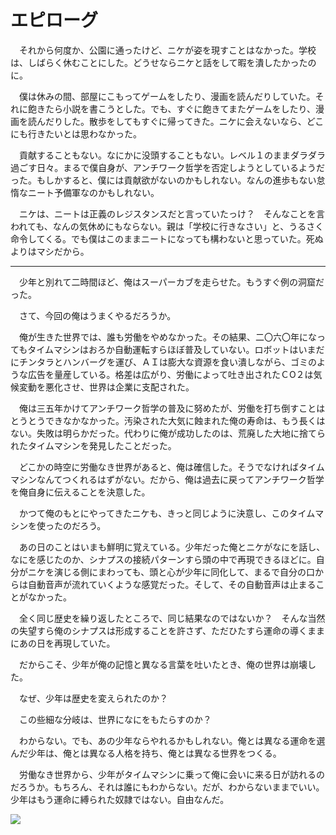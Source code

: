 # エピローグ

　それから何度か、公園に通ったけど、ニケが姿を現すことはなかった。学校は、しばらく休むことにした。どうせならニケと話をして暇を潰したかったのに。

　僕は休みの間、部屋にこもってゲームをしたり、漫画を読んだりしていた。それに飽きたら小説を書こうとした。でも、すぐに飽きてまたゲームをしたり、漫画を読んだりした。散歩をしてもすぐに帰ってきた。ニケに会えないなら、どこにも行きたいとは思わなかった。

　貢献することもない。なにかに没頭することもない。レベル１のままダラダラ過ごす日々。まるで僕自身が、アンチワーク哲学を否定しようとしているようだった。もしかすると、僕には貢献欲がないのかもしれない。なんの進歩もない怠惰なニート予備軍なのかもしれない。

　ニケは、ニートは正義のレジスタンスだと言っていたっけ？　そんなことを言われても、なんの気休めにもならない。親は「学校に行きなさい」と、うるさく命令してくる。でも僕はこのままニートになっても構わないと思っていた。死ぬよりはマシだから。

---

　少年と別れて二時間ほど、俺はスーパーカブを走らせた。もうすぐ例の洞窟だった。　

　さて、今回の俺はうまくやるだろうか。

　俺が生きた世界では、誰も労働をやめなかった。その結果、二〇六〇年になってもタイムマシンはおろか自動運転すらほぼ普及していない。ロボットはいまだにチンタラとハンバーグを運び、ＡＩは膨大な資源を食い潰しながら、ゴミのような広告を量産している。格差は広がり、労働によって吐き出されたＣО２は気候変動を悪化させ、世界は企業に支配された。

　俺は三五年かけてアンチワーク哲学の普及に努めたが、労働を打ち倒すことはとうとうできなかなかった。汚染された大気に蝕まれた俺の寿命は、もう長くはない。失敗は明らかだった。代わりに俺が成功したのは、荒廃した大地に捨てられたタイムマシンを発見したことだった。　

　どこかの時空に労働なき世界があると、俺は確信した。そうでなければタイムマシンなんてつくれるはずがない。だから、俺は過去に戻ってアンチワーク哲学を俺自身に伝えることを決意した。

　かつて俺のもとにやってきたニケも、きっと同じように決意し、このタイムマシンを使ったのだろう。

　あの日のことはいまも鮮明に覚えている。少年だった俺とニケがなにを話し、なにを感じたのか、シナプスの接続パターンすら頭の中で再現できるほどに。自分がニケを演じる側にまわっても、頭と心が少年に同化して、まるで自分の口からは自動音声が流れていくような感覚だった。そして、その自動音声は止まることがなかった。

　全く同じ歴史を繰り返したところで、同じ結果なのではないか？　そんな当然の失望すら俺のシナプスは形成することを許さず、ただひたすら運命の導くままにあの日を再現していた。

　だからこそ、少年が俺の記憶と異なる言葉を吐いたとき、俺の世界は崩壊した。

　なぜ、少年は歴史を変えられたのか？

　この些細な分岐は、世界になにをもたらすのか？

　わからない。でも、あの少年ならやれるかもしれない。俺とは異なる運命を選んだ少年は、俺とは異なる人格を持ち、俺とは異なる世界をつくる。

　労働なき世界から、少年がタイムマシンに乗って俺に会いに来る日が訪れるのだろうか。もちろん、それは誰にもわからない。だが、わからないままでいい。少年はもう運命に縛られた奴隷ではない。自由なんだ。

<img src="../../image/14anti/epi.jpg">

